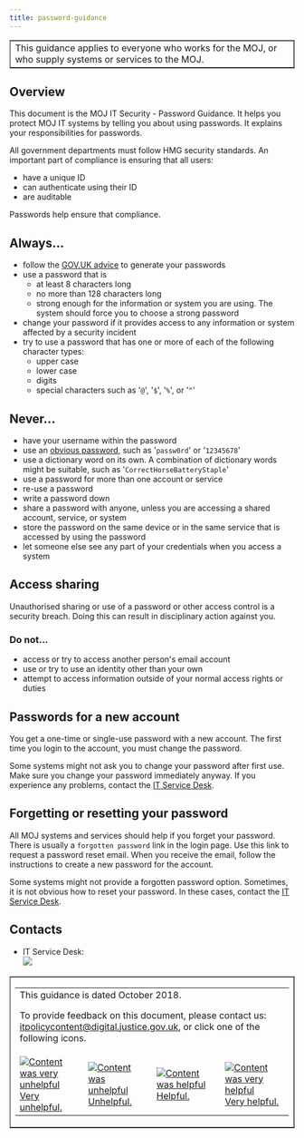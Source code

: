 ```yaml
---
title: password-guidance
---
```


<table border='1'>
<tr>
<td>This guidance applies to everyone who works for the MOJ, or who supply systems or services to the MOJ.</td>
</tr>
</table>

## Overview

This document is the MOJ IT Security - Password Guidance. It helps you protect MOJ IT systems by telling you about using passwords. It explains your responsibilities for passwords.

All government departments must follow HMG security standards. An important part of compliance is ensuring that all users:

- have a unique ID
- can authenticate using their ID
- are auditable

Passwords help ensure that compliance.

## Always\.\.\.

- follow the [GOV.UK advice](https://www.cyberaware.gov.uk/passwords) to generate your passwords
- use a password that is
  - at least 8 characters long
  - no more than 128 characters long
  - strong enough for the information or system you are using. The system should force you to choose a strong password
- change your password if it provides access to any information or system affected by a security incident
- try to use a password that has one or more of each of the following character types:
  -  upper case
  -  lower case
  -  digits
  -  special characters such as '`@`', '`$`', '`%`', or '`^`'

<!--
- use a password manager, to help you choose and store your passwords
-->

## Never\.\.\.

- have your username within the password
- use an [obvious password](https://en.wikipedia.org/wiki/List_of_the_most_common_passwords), such as '`passw0rd`' or '`12345678`'
- use a dictionary word on its own. A combination of dictionary words might be suitable, such as '`CorrectHorseBatteryStaple`'
- use a password for more than one account or service
- re-use a password
- write a password down
- share a password with anyone, unless you are accessing a shared account, service, or system
- store the password on the same device or in the same service that is accessed by using the password
- let someone else see any part of your credentials when you access a system

## Access sharing

Unauthorised sharing or use of a password or other access control is a security breach. Doing this can result in disciplinary action against you.

### Do not\.\.\.

- access or try to access another person's email account
- use or try to use an identity other than your own
- attempt to access information outside of your normal access rights or duties

## Passwords for a new account

You get a one-time or single-use password with a new account. The first time you login to the account, you must change the password.

Some systems might not ask you to change your password after first use. Make sure you change your password immediately anyway. If you experience any problems, contact the [IT Service Desk](#contacts).

## Forgetting or resetting your password

All MOJ systems and services should help if you forget your password. There is usually a `forgotten password` link in the login page. Use this link to request a password reset email. When you receive the email, follow the instructions to create a new password for the account.

Some systems might not provide a forgotten password option. Sometimes, it is not obvious how to reset your password. In these cases, contact the [IT Service Desk](#contacts).

<a id="contacts"></a>

## Contacts

<ul>
<li>IT Service Desk:<br/>
<img src="https://s3-eu-west-2.amazonaws.com/intranet-prod-storage-1dvcquh7kophi/uploads/2017/12/e6404c31d65821489a775401ce4b941d.gif">&nbsp;</li>
</ul>

<table border='1'>
<tr>
<td><table>
<tr><td colspan='4'>This guidance is dated October 2018.
<p>
To provide feedback on this document, please contact us: <a href="mailto:itpolicycontent+password-guidance@digital.justice.gov.uk?subject=password-guidance">itpolicycontent@digital.justice.gov.uk</a>, or click one of the following icons.</p></td></tr>
<tr>
<td width='25%'><a href="mailto:itpolicycontent+password-guidance-2@digital.justice.gov.uk?subject=password-guidance-2"><img src="https://s3-eu-west-2.amazonaws.com/intranet-prod-storage-1dvcquh7kophi/uploads/2018/04/DoubleCross.gif" alt="Content was very unhelpful">Very unhelpful.</a></td>
<td width='25%'><a href="mailto:itpolicycontent+password-guidance-1@digital.justice.gov.uk?subject=password-guidance-1"><img src="https://s3-eu-west-2.amazonaws.com/intranet-prod-storage-1dvcquh7kophi/uploads/2018/04/Cross.gif" alt="Content was unhelpful">Unhelpful.</a></td>
<td width='25%'><a href="mailto:itpolicycontent+password-guidance+1@digital.justice.gov.uk?subject=password-guidance+1"><img src="https://s3-eu-west-2.amazonaws.com/intranet-prod-storage-1dvcquh7kophi/uploads/2018/04/Tick.gif" alt="Content was helpful">Helpful.</a></td>
<td width='25%'><a href="mailto:itpolicycontent+password-guidance+2@digital.justice.gov.uk?subject=password-guidance+2"><img src="https://s3-eu-west-2.amazonaws.com/intranet-prod-storage-1dvcquh7kophi/uploads/2018/04/DoubleTick.gif" alt="Content was very helpful">Very helpful.</a></td>
</table></td>
</tr>
</table>
